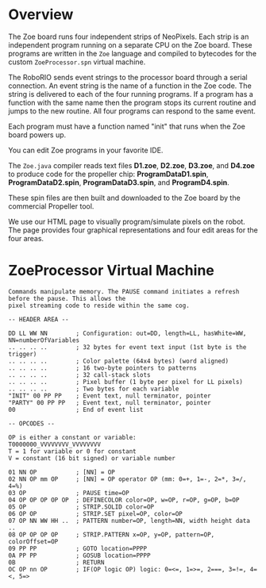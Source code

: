# Overview

The Zoe board runs four independent strips of NeoPixels. Each strip is an independent program running on a separate CPU on the Zoe board. These programs are written in the ```Zoe``` language and compiled to bytecodes for the custom ```ZoeProcessor.spn``` virtual machine.

The RoboRIO sends event strings to the processor board through a serial connection. An event string is the name of a function in the Zoe code. The string is delivered to each of the four running programs. If a program has a function with the same name then the program stops its current routine and jumps to the new routine. All four programs can respond to the same event.

Each program must have a function named "init" that runs when the Zoe board powers up.

You can edit Zoe programs in your favorite IDE.

The ```Zoe.java``` compiler reads text files **D1.zoe**, **D2.zoe**, **D3.zoe**, and **D4.zoe** to produce code for the propeller chip: **ProgramDataD1.spin**, **ProgramDataD2.spin**, **ProgramDataD3.spin**, and **ProgramD4.spin**.

These spin files are then built and downloaded to the Zoe board by the commercial Propeller tool.

We use our HTML page to visually program/simulate pixels on the robot. The page provides four graphical representations and four edit areas for the four areas.

# ZoeProcessor Virtual Machine

```
Commands manipulate memory. The PAUSE command initiates a refresh before the pause. This allows the
pixel streaming code to reside within the same cog.

-- HEADER AREA --

DD LL WW NN        ; Configuration: out=DD, length=LL, hasWhite=WW, NN=numberOfVariables
.. .. .. ..        ; 32 bytes for event text input (1st byte is the trigger)
.. .. .. ..        ; Color palette (64x4 bytes) (word aligned)
.. .. .. ..        ; 16 two-byte pointers to patterns
.. .. .. ..        ; 32 call-stack slots
.. .. .. ..        ; Pixel buffer (1 byte per pixel for LL pixels)
.. .. .. ..        ; Two bytes for each variable
"INIT" 00 PP PP    ; Event text, null terminator, pointer
"PARTY" 00 PP PP   ; Event text, null terminator, pointer
00                 ; End of event list

-- OPCODES --

OP is either a constant or variable:
T0000000_VVVVVVVV_VVVVVVVV
T = 1 for variable or 0 for constant
V = constant (16 bit signed) or variable number

01 NN OP           ; [NN] = OP
02 NN OP mm OP     ; [NN] = OP operator OP (mm: 0=+, 1=-, 2=*, 3=/, 4=%) 
03 OP              ; PAUSE time=OP
04 OP OP OP OP OP  ; DEFINECOLOR color=OP, w=OP, r=OP, g=OP, b=OP
05 OP              ; STRIP.SOLID color=OP
06 OP OP           ; STRIP.SET pixel=OP, color=OP
07 OP NN WW HH ..  ; PATTERN number=OP, length=NN, width height data ..
08 OP OP OP OP     ; STRIP.PATTERN x=OP, y=OP, pattern=OP, colorOffset=OP
09 PP PP           ; GOTO location=PPPP
0A PP PP           ; GOSUB location=PPPP
0B                 ; RETURN
OC OP nn OP        ; IF(OP logic OP) logic: 0=<=, 1=>=, 2===, 3=!=, 4=<, 5=>
```
